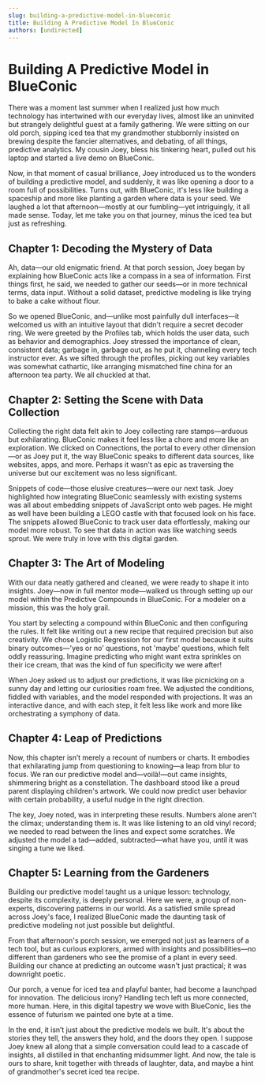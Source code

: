 ```yaml
---
slug: building-a-predictive-model-in-blueconic
title: Building A Predictive Model In BlueConic
authors: [undirected]
---
```



# Building A Predictive Model in BlueConic

There was a moment last summer when I realized just how much technology has intertwined with our everyday lives, almost like an uninvited but strangely delightful guest at a family gathering. We were sitting on our old porch, sipping iced tea that my grandmother stubbornly insisted on brewing despite the fancier alternatives, and debating, of all things, predictive analytics. My cousin Joey, bless his tinkering heart, pulled out his laptop and started a live demo on BlueConic.

Now, in that moment of casual brilliance, Joey introduced us to the wonders of building a predictive model, and suddenly, it was like opening a door to a room full of possibilities. Turns out, with BlueConic, it's less like building a spaceship and more like planting a garden where data is your seed. We laughed a lot that afternoon—mostly at our fumbling—yet intriguingly, it all made sense. Today, let me take you on that journey, minus the iced tea but just as refreshing.

## Chapter 1: Decoding the Mystery of Data

Ah, data—our old enigmatic friend. At that porch session, Joey began by explaining how BlueConic acts like a compass in a sea of information. First things first, he said, we needed to gather our seeds—or in more technical terms, data input. Without a solid dataset, predictive modeling is like trying to bake a cake without flour.

So we opened BlueConic, and—unlike most painfully dull interfaces—it welcomed us with an intuitive layout that didn't require a secret decoder ring. We were greeted by the Profiles tab, which holds the user data, such as behavior and demographics. Joey stressed the importance of clean, consistent data; garbage in, garbage out, as he put it, channeling every tech instructor ever. As we sifted through the profiles, picking out key variables was somewhat cathartic, like arranging mismatched fine china for an afternoon tea party. We all chuckled at that.

## Chapter 2: Setting the Scene with Data Collection

Collecting the right data felt akin to Joey collecting rare stamps—arduous but exhilarating. BlueConic makes it feel less like a chore and more like an exploration. We clicked on Connections, the portal to every other dimension—or as Joey put it, the way BlueConic speaks to different data sources, like websites, apps, and more. Perhaps it wasn't as epic as traversing the universe but our excitement was no less significant.

Snippets of code—those elusive creatures—were our next task. Joey highlighted how integrating BlueConic seamlessly with existing systems was all about embedding snippets of JavaScript onto web pages. He might as well have been building a LEGO castle with that focused look on his face. The snippets allowed BlueConic to track user data effortlessly, making our model more robust. To see that data in action was like watching seeds sprout. We were truly in love with this digital garden.

## Chapter 3: The Art of Modeling

With our data neatly gathered and cleaned, we were ready to shape it into insights. Joey—now in full mentor mode—walked us through setting up our model within the Predictive Compounds in BlueConic. For a modeler on a mission, this was the holy grail.

You start by selecting a compound within BlueConic and then configuring the rules. It felt like writing out a new recipe that required precision but also creativity. We chose Logistic Regression for our first model because it suits binary outcomes—'yes or no’ questions, not 'maybe' questions, which felt oddly reassuring. Imagine predicting who might want extra sprinkles on their ice cream, that was the kind of fun specificity we were after!

When Joey asked us to adjust our predictions, it was like picnicking on a sunny day and letting our curiosities roam free. We adjusted the conditions, fiddled with variables, and the model responded with projections. It was an interactive dance, and with each step, it felt less like work and more like orchestrating a symphony of data.

## Chapter 4: Leap of Predictions

Now, this chapter isn’t merely a recount of numbers or charts. It embodies that exhilarating jump from questioning to knowing—a leap from blur to focus. We ran our predictive model and—voilà!—out came insights, shimmering bright as a constellation. The dashboard stood like a proud parent displaying children's artwork. We could now predict user behavior with certain probability, a useful nudge in the right direction.

The key, Joey noted, was in interpreting these results. Numbers alone aren't the climax; understanding them is. It was like listening to an old vinyl record; we needed to read between the lines and expect some scratches. We adjusted the model a tad—added, subtracted—what have you, until it was singing a tune we liked.

## Chapter 5: Learning from the Gardeners

Building our predictive model taught us a unique lesson: technology, despite its complexity, is deeply personal. Here we were, a group of non-experts, discovering patterns in our world. As a satisfied smile spread across Joey's face, I realized BlueConic made the daunting task of predictive modeling not just possible but delightful.

From that afternoon's porch session, we emerged not just as learners of a tech tool, but as curious explorers, armed with insights and possibilities—no different than gardeners who see the promise of a plant in every seed. Building our chance at predicting an outcome wasn't just practical; it was downright poetic.

Our porch, a venue for iced tea and playful banter, had become a launchpad for innovation. The delicious irony? Handling tech left us more connected, more human. Here, in this digital tapestry we wove with BlueConic, lies the essence of futurism we painted one byte at a time.

In the end, it isn’t just about the predictive models we built. It's about the stories they tell, the answers they hold, and the doors they open. I suppose Joey knew all along that a simple conversation could lead to a cascade of insights, all distilled in that enchanting midsummer light. And now, the tale is ours to share, knit together with threads of laughter, data, and maybe a hint of grandmother's secret iced tea recipe.